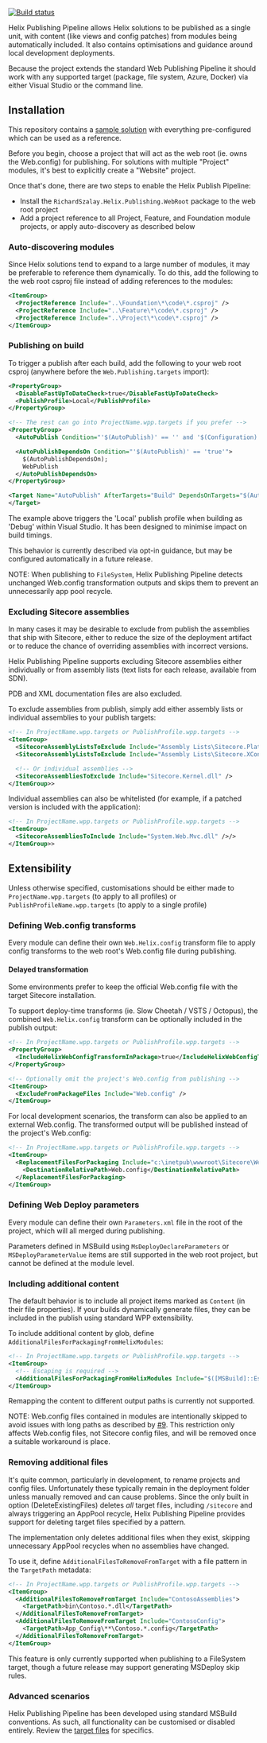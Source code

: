 [![Build status](https://ci.appveyor.com/api/projects/status/y0reigvxgct4vmgq/branch/master?svg=true)](https://ci.appveyor.com/project/richardszalay/helix-publishing-targets/branch/master)

Helix Publishing Pipeline allows Helix solutions to be published as a single unit, with content (like views and config patches) from modules being automatically included. It also contains optimisations and guidance around local development deployments.

Because the project extends the standard Web Publishing Pipeline it should work with any supported target (package, file system, Azure, Docker) via either Visual Studio or the command line.

## Installation

This repository contains a [sample solution](https://github.com/richardszalay/helix-publishing-pipeline/tree/master/examples) with everything pre-configured which can be used as a reference.

Before you begin, choose a project that will act as the web root (ie. owns the Web.config) for publishing. For solutions with multiple "Project" modules, it's best to explicitly create a "Website" project.

Once that's done, there are two steps to enable the Helix Publish Pipeline:

* Install the `RichardSzalay.Helix.Publishing.WebRoot` package to the web root project
* Add a project reference to all Project, Feature, and Foundation module projects, or apply auto-discovery as described below

### Auto-discovering modules

Since Helix solutions tend to expand to a large number of modules, it may be preferable to reference them dynamically. To do this, add the following to the web root csproj file instead of adding references to the modules:

```xml
<ItemGroup>
  <ProjectReference Include="..\Foundation\*\code\*.csproj" />
  <ProjectReference Include="..\Feature\*\code\*.csproj" />
  <ProjectReference Include="..\Project\*\code\*.csproj" />
</ItemGroup>
```

### Publishing on build

To trigger a publish after each build, add the following to your web root csproj (anywhere before the `Web.Publishing.targets` import):

```xml
<PropertyGroup>
  <DisableFastUpToDateCheck>true</DisableFastUpToDateCheck>
  <PublishProfile>Local</PublishProfile>
</PropertyGroup>

<!-- The rest can go into ProjectName.wpp.targets if you prefer -->
<PropertyGroup>
  <AutoPublish Condition="'$(AutoPublish)' == '' and '$(Configuration)' == 'Debug' and '$(BuildingInsideVisualStudio)' == 'true' and '$(PublishProfile)' != ''">true</AutoPublish>

  <AutoPublishDependsOn Condition="'$(AutoPublish)' == 'true'">
    $(AutoPublishDependsOn);
    WebPublish
  </AutoPublishDependsOn>
</PropertyGroup>

<Target Name="AutoPublish" AfterTargets="Build" DependsOnTargets="$(AutoPublishDependsOn)">
</Target>
```

The example above triggers the 'Local' publish profile when building as 'Debug' within Visual Studio. It has been designed to minimise impact on build timings.

This behavior is currently described via opt-in guidance, but may be configured automatically in a future release.

NOTE: When publishing to `FileSystem`, Helix Publishing Pipeline detects unchanged Web.config transformation outputs and skips them to prevent an unnecessarily app pool recycle.

### Excluding Sitecore assemblies

In many cases it may be desirable to exclude from publish the assemblies that ship with Sitecore, either to reduce the size of the deployment artifact or to reduce the chance of overriding assemblies with incorrect versions. 

Helix Publishing Pipeline supports excluding Sitecore assemblies either individually or from assembly lists (text lists for each release, available from SDN). 

PDB and XML documentation files are also excluded.

To exclude assemblies from publish, simply add either assembly lists or individual assemblies to your publish targets:

```xml
<!-- In ProjectName.wpp.targets or PublishProfile.wpp.targets -->
<ItemGroup>
  <SitecoreAssemblyListsToExclude Include="Assembly Lists\Sitecore.Platform.Assemblies 9.0.1 rev. 171219.csv" />
  <SitecoreAssemblyListsToExclude Include="Assembly Lists\Sitecore.XConnect.Platform.Assemblies 9.0.1 rev. 171219.csv" />

  <!-- Or individual assemblies -->
  <SitecoreAssembliesToExclude Include="Sitecore.Kernel.dll" />
</ItemGroup>>
```

Individual assemblies can also be whitelisted (for example, if a patched version is included with the application):

```xml
<!-- In ProjectName.wpp.targets or PublishProfile.wpp.targets -->
<ItemGroup>
  <SitecoreAssembliesToInclude Include="System.Web.Mvc.dll" />/>
</ItemGroup>>
```

## Extensibility

Unless otherwise specified, customisations should be either made to `ProjectName.wpp.targets` (to apply to all profiles) or `PublishProfileName.wpp.targets` (to apply to a single profile)

### Defining Web.config transforms

Every module can define their own `Web.Helix.config` transform file to apply config transforms to the web root's Web.config file during publishing.

#### Delayed transformation

Some environments prefer to keep the official Web.config file with the target Sitecore installation.

To support deploy-time transforms (ie. Slow Cheetah / VSTS / Octopus), the combined `Web.Helix.config` transform can be optionally included in the publish output:

```xml
<!-- In ProjectName.wpp.targets or PublishProfile.wpp.targets -->
<PropertyGroup>
  <IncludeHelixWebConfigTransformInPackage>true</IncludeHelixWebConfigTransformInPackage>
</PropertyGroup>

<!-- Optionally omit the project's Web.config from publishing -->
<ItemGroup>
  <ExcludeFromPackageFiles Include="Web.config" />
</ItemGroup>
```

For local development scenarios, the transform can also be applied to an external Web.config. The transformed output will be published instead of the project's Web.config:

```xml
<!-- In ProjectName.wpp.targets or PublishProfile.wpp.targets -->
<ItemGroup>
  <ReplacementFilesForPackaging Include="c:\inetpub\wwwroot\Sitecore\Web.config">
    <DestinationRelativePath>Web.config</DestinationRelativePath>
  </ReplacementFilesForPackaging>
</ItemGroup>
```

### Defining Web Deploy parameters

Every module can define their own `Parameters.xml` file in the root of the project, which will all merged during publishing.

Parameters defined in MSBuild using `MsDeployDeclareParameters` or `MSDeployParameterValue` items are still supported in the web root project, but cannot be defined at the module level. 

### Including additional content

The default behavior is to include all project items marked as `Content` (in their file properties). If your builds dynamically generate files, they can be included in the publish using standard WPP extensibility. 

To include additional content by glob, define `AdditionalFilesForPackagingFromHelixModules`:

```xml
<!-- In ProjectName.wpp.targets or PublishProfile.wpp.targets -->
<ItemGroup>
  <!-- Escaping is required -->
  <AdditionalFilesForPackagingFromHelixModules Include="$([MSBuild]::Escape('assets\**\*'))" />
</ItemGroup>
```

Remapping the content to different output paths is currently not supported.

NOTE: Web.config files contained in modules are intentionally skipped to avoid issues with long paths as described by [#9](https://github.com/richardszalay/helix-publishing-pipeline/issues/9). This restriction only affects Web.config files, not Sitecore config files, and will be removed once a suitable workaround is place.

### Removing additional files

It's quite common, particularly in development, to rename projects and config files. Unfortunately these typically remain in the deployment folder unless manually removed and can cause problems. Since the only built in option (DeleteExistingFiles) deletes _all_ target files, including `/sitecore` and always triggering an AppPool recycle, Helix Publishing Pipeline provides support for deleting target files specified by a pattern.

The implementation only deletes additional files when they exist, skipping unnecessary AppPool recycles when no assemblies have changed.

To use it, define `AdditionalFilesToRemoveFromTarget` with a file pattern in the `TargetPath` metadata:

```xml
<!-- In ProjectName.wpp.targets or PublishProfile.wpp.targets -->
<ItemGroup>
  <AdditionalFilesToRemoveFromTarget Include="ContosoAssemblies">
    <TargetPath>bin\Contoso.*.dll</TargetPath>
  </AdditionalFilesToRemoveFromTarget>
  <AdditionalFilesToRemoveFromTarget Include="ContosoConfig">
    <TargetPath>App_Config\**\Contoso.*.config</TargetPath>
  </AdditionalFilesToRemoveFromTarget>
</ItemGroup>
```

This feature is only currently supported when publishing to a FileSystem target, though a future release may support generating MSDeploy skip rules.

### Advanced scenarios

Helix Publishing Pipeline has been developed using standard MSBuild conventions. As such, all functionality can be customised or disabled entirely. Review the [target files](https://github.com/richardszalay/helix-publishing-pipeline/tree/master/src/targets) for specifics.
